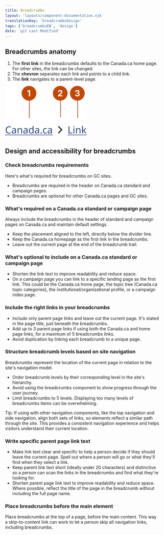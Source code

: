 ```yaml
---
title: Breadcrumbs
layout: 'layouts/component-documentation.njk'
translationKey: 'breadcrumbsDesign'
tags: ['breadcrumbsEN', 'design']
date: 'git Last Modified'
---
```


## Breadcrumbs anatomy

<ol class="anatomy-list">
  <li>The <strong>first link</strong> in the breadcrumbs defaults to the Canada.ca home page. For other sites, the link can be changed.</li>
  <li>The <strong>chevron</strong> separates each link and points to a child link.</li>
  <li>The <strong>link</strong> navigates to a parent-level page.</li>
</ol>

<img class="b-sm b-default p-300" src="/images/en/components/anatomy/gcds-breadcrumbs-anatomy.svg" alt="Breadcrumbs with two links side by side and a right-pointing chevron between them. Each individual element of the component has a number pointing to it." />

## Design and accessibility for breadcrumbs

### Check breadcrumbs requirements

Here's what's required for breadcrumbs on GC sites.

- Breadcrumbs are required in the header on Canada.ca standard and campaign pages.
- Breadcrumbs are optional for other Canada.ca pages and GC sites.

### What's required on a Canada.ca standard or campaign page

Always include the breadcrumbs in the header of standard and campaign pages on Canada.ca and maintain default settings.

- Keep the placement aligned to the left, directly below the divider line.
- Keep the Canada.ca homepage as the first link in the breadcrumbs.
- Leave out the current page at the end of the breadcrumb trail.

### What's optional to include on a Canada.ca standard or campaign page

- Shorten the link text to improve readability and reduce space.
- On a campaign page you can link to a specific landing page as the first link. This could be the Canada.ca home page, the topic tree (Canada.ca topic categories), the institutional/organizational profile, or a campaign index page.

### Include the right links in your breadcrumbs

- Include only parent page links and leave out the current page. It's stated in the page title, just beneath the breadcrumbs.
- Add up to 3 parent page links if using both the Canada.ca and home page links, for a maximum of 5 breadcrumbs links.
- Avoid duplication by linking each breadcrumb to a unique page.

### Structure breadcrumb levels based on site navigation

Breadcrumbs represent the location of the current page in relation to the site's navigation model.

- Order breadcrumb levels by their corresponding level in the site's hierarchy.
- Avoid using the breadcrumbs component to show progress through the user journey.
- Limit breadcrumbs to 5 levels. Displaying too many levels of breadcrumbs items can be overwhelming.

Tip: If using with other navigation components, like the <gcds-link href="{{ links.topNav }}">top navigation</gcds-link> and <gcds-link href="{{ links.sideNav }}">side navigation</gcds-link>, align both sets of links, so elements reflect a similar path through the site. This provides a consistent navigation experience and helps visitors understand their current location.

### Write specific parent page link text

- Make link text clear and specific to help a person decide if they should leave the current page. Spell out where a person will go or what they'll find when they select a link.
- Keep parent link text short (ideally under 20 characters) and distinctive so a person can scan the links in the breadcrumbs and find what they're looking for.
- Shorten parent page link text to improve readability and reduce space. Where possible, reflect the title of the page in the breadcrumb without including the full page name.

### Place breadcrumbs before the main element

Place breadcrumbs at the top of a page, before the main content. This way a skip-to-content link can work to let a person skip all navigation links, including breadcrumbs.
